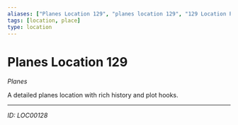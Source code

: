 ```yaml
---
aliases: ["Planes Location 129", "planes location 129", "129 Location Planes"]
tags: [location, place]
type: location
---
```


# Planes Location 129

*Planes*

A detailed planes location with rich history and plot hooks.

---
*ID: LOC00128*